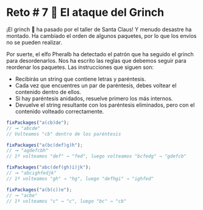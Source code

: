 # Reto # 7 👹 El ataque del Grinch

¡El grinch 👹 ha pasado por el taller de Santa Claus! Y menudo desastre ha montado. Ha cambiado el orden de algunos paquetes, por lo que los envíos no se pueden realizar.

Por suerte, el elfo Pheralb ha detectado el patrón que ha seguido el grinch para desordenarlos. Nos ha escrito las reglas que debemos seguir para reordenar los paquetes. Las instrucciones que siguen son:

- Recibirás un string que contiene letras y paréntesis.
- Cada vez que encuentres un par de paréntesis, debes voltear el contenido dentro de ellos.
- Si hay paréntesis anidados, resuelve primero los más internos.
- Devuelve el string resultante con los paréntesis eliminados, pero con el contenido volteado correctamente.

```javascript
fixPackages("a(cb)de");
// ➞ "abcde"
// Volteamos "cb" dentro de los paréntesis

fixPackages("a(bc(def)g)h");
// ➞ "agdefcbh"
// 1º volteamos "def" → "fed", luego volteamos "bcfedg" → "gdefcb"

fixPackages("abc(def(gh)i)jk");
// ➞ "abcighfedjk"
// 1º volteamos "gh" → "hg", luego "defhgi" → "ighfed"

fixPackages("a(b(c))e");
// ➞ "acbe"
// 1º volteamos "c" → "c", luego "bc" → "cb"
```
